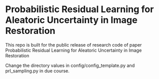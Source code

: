 # Probabilistic Residual Learning for Aleatoric Uncertainty in Image Restoration

This repo is built for the public release of research code of paper Probabilistic Residual Learning for Aleatoric Uncertainty in Image Restoration

Change the directory values in config/config_template.py and prl_sampling.py in due course.